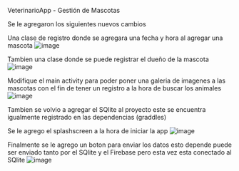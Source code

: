 VeterinarioApp - Gestión de Mascotas

Se le agregaron los siguientes nuevos cambios 


Una clase de registro donde se agregara una fecha y hora al agregar una mascota
![image](https://github.com/user-attachments/assets/072b7c06-61d1-4f55-b1c0-bea5c077f71d)

Tambien una clase donde se puede registrar el dueño de la mascota
![image](https://github.com/user-attachments/assets/a4f25611-7eab-4a33-beff-54ba43b21320)

Modifique el main activity para poder poner una galeria de imagenes a las mascotas con el fin de tener un registro a la hora de buscar los animales
![image](https://github.com/user-attachments/assets/c256b685-0444-4f0b-950f-3b5a4e7a02ce)

Tambien se volvio a agregar el SQlite al proyecto este se encuentra igualmente registrado en las dependencias (graddles)

Se le agrego el splashscreen a la hora de iniciar la app
![image](https://github.com/user-attachments/assets/bce888d7-24ce-4ecf-be19-399b6249827a)

Finalmente se le agrego un boton para enviar los datos esto depende puede ser enviado tanto por el SQlite y el Firebase pero esta vez esta conectado al SQlite
![image](https://github.com/user-attachments/assets/e1e76b2b-190b-4595-aee1-6dea97ee4515)



